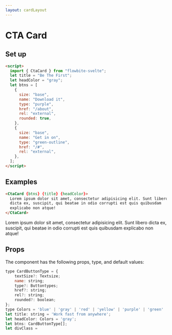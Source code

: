 ```yaml
---
layout: cardLayout
---
```


<script>
  import { CtaCard }from '$lib/index';
  let title = "Be The First";
  let headColor = "gray";
  let btns = [
    {
      size: "base",
      name: "Download it",
      type: "purple",
      href: "/about",
      rel: "external",
      rounded: true,
    },
    {
      size: "base",
      name: "Get in on",
      type: "green-outline",
      href: "/#",
      rel: "external",
    },
  ];
</script>

<h1 class="text-3xl w-full dark:text-white py-8">CTA Card</h1>

<h2 class="text-2xl w-full dark:text-white py-8">Set up</h2>

```html
<script>
  import { CtaCard } from "flowbite-svelte";
  let title = "Be The First";
  let headColor = "gray";
  let btns = [
    {
      size: "base",
      name: "Download it",
      type: "purple",
      href: "/about",
      rel: "external",
      rounded: true,
    },
    {
      size: "base",
      name: "Get in on",
      type: "green-outline",
      href: "/#",
      rel: "external",
    },
  ];
</script>
```

<h2 class="text-2xl w-full dark:text-white py-8">Examples</h2>

```html
<CtaCard {btns} {title} {headColor}>
  Lorem ipsum dolor sit amet, consectetur adipisicing elit. Sunt libero
  dicta ex, suscipit, qui beatae in odio corrupti est quis quibusdam
  explicabo non atque!
</CtaCard>
```

<div class="container flex flex-wrap justify-center rounded-xl mx-auto bg-gradient-to-r bg-white dark:bg-gray-900 border border-gray-200 dark:border-gray-700 p-2 sm:p-6">
<CtaCard {btns} {title} {headColor}>
  Lorem ipsum dolor sit amet, consectetur adipisicing elit. Sunt libero
  dicta ex, suscipit, qui beatae in odio corrupti est quis quibusdam
  explicabo non atque!
</CtaCard>
</div>

<h2 class="text-2xl w-full dark:text-white py-8">Props</h2>

<p class="dark:text-white py-4 text-lg">The component has the following props, type, and default values:</p>

```js
type CardButtonType = {
    textSize?: Textsize;
    name: string;
    type?: Buttontypes;
    href?: string;
    rel?: string;
    rounded?: boolean;
};
type Colors = 'blue' | 'gray' | 'red' | 'yellow' | 'purple' | 'green' | 'indigo' | 'pink';
let title: string = 'Work fast from anywhere';
let headColor: Colors = 'gray';
let btns: CardButtonType[];
let divClass =
```
